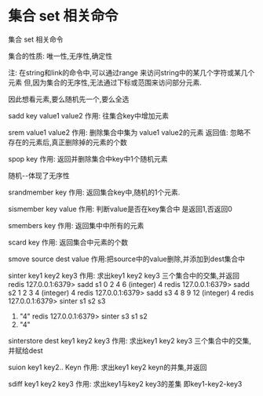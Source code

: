 # 集合 set 相关命令

集合 set 相关命令

集合的性质: 唯一性,无序性,确定性

注: 在string和link的命令中,可以通过range 来访问string中的某几个字符或某几个元素
但,因为集合的无序性,无法通过下标或范围来访问部分元素.

因此想看元素,要么随机先一个,要么全选

sadd key  value1 value2
作用: 往集合key中增加元素

srem value1 value2
作用: 删除集合中集为 value1 value2的元素
返回值: 忽略不存在的元素后,真正删除掉的元素的个数

spop key
作用: 返回并删除集合中key中1个随机元素

随机--体现了无序性

srandmember key
作用: 返回集合key中,随机的1个元素.

sismember key  value
作用: 判断value是否在key集合中
是返回1,否返回0

smembers key
作用: 返回集中中所有的元素

scard key
作用: 返回集合中元素的个数

smove source dest value
作用:把source中的value删除,并添加到dest集合中

sinter  key1 key2 key3
作用: 求出key1 key2 key3 三个集合中的交集,并返回
redis 127.0.0.1:6379> sadd s1 0 2 4 6
(integer) 4
redis 127.0.0.1:6379> sadd s2 1 2 3 4
(integer) 4
redis 127.0.0.1:6379> sadd s3 4 8 9 12
(integer) 4
redis 127.0.0.1:6379> sinter s1 s2 s3
1) "4"
redis 127.0.0.1:6379> sinter s3 s1 s2
1) "4"

sinterstore dest key1 key2 key3
作用: 求出key1 key2 key3 三个集合中的交集,并赋给dest

suion key1 key2.. Keyn
作用: 求出key1 key2 keyn的并集,并返回

sdiff key1 key2 key3 
作用: 求出key1与key2 key3的差集
即key1-key2-key3